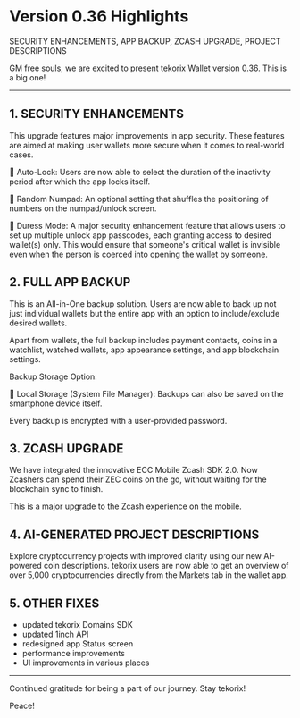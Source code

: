 # Version 0.36 Highlights

SECURITY ENHANCEMENTS, APP BACKUP, ZCASH UPGRADE, PROJECT DESCRIPTIONS

GM free souls, we are excited to present tekorix Wallet version 0.36. This is a big one!

---

## 1. SECURITY ENHANCEMENTS

This upgrade features major improvements in app security. These features are aimed at making user wallets more secure when it comes to real-world cases.

🔸 Auto-Lock: Users are now able to select the duration of the inactivity period after which the app locks itself.

🔸 Random Numpad: An optional setting that shuffles the positioning of numbers on the numpad/unlock screen.

🔸 Duress Mode: A major security enhancement feature that allows users to set up multiple unlock app passcodes, each granting access to desired wallet(s) only. This would ensure that someone's critical wallet is invisible even when the person is coerced into opening the wallet by someone.

## 2. FULL APP BACKUP

This is an All-in-One backup solution. Users are now able to back up not just individual wallets but the entire app with an option to include/exclude desired wallets.

Apart from wallets, the full backup includes payment contacts, coins in a watchlist, watched wallets, app appearance settings, and app blockchain settings.

Backup Storage Option:

🔸 Local Storage (System File Manager): Backups can also be saved on the smartphone device itself.

Every backup is encrypted with a user-provided password.

## 3. ZCASH UPGRADE

We have integrated the innovative ECC Mobile Zcash SDK 2.0. Now Zcashers can spend their ZEC coins on the go, without waiting for the blockchain sync to finish.

This is a major upgrade to the Zcash experience on the mobile.

## 4. AI-GENERATED PROJECT DESCRIPTIONS

Explore cryptocurrency projects with improved clarity using our new AI-powered coin descriptions. tekorix users are now able to get an overview of over 5,000 cryptocurrencies directly from the Markets tab in the wallet app.

## 5. OTHER FIXES

- updated tekorix Domains SDK
- updated 1inch API
- redesigned app Status screen
- performance improvements
- UI improvements in various places

---

Continued gratitude for being a part of our journey. Stay tekorix!

Peace!
